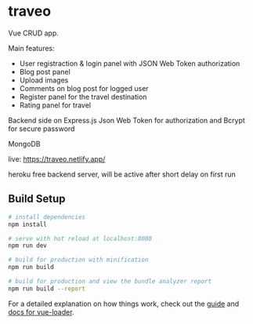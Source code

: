 # traveo

Vue CRUD app. 

Main features:
- User registraction & login panel with JSON Web Token authorization
- Blog post panel
- Upload images
- Comments on blog post for logged user
- Register panel for the travel destination
- Rating panel for travel


Backend side on Express.js
Json Web Token for authorization and Bcrypt for secure password

MongoDB 

live:
https://traveo.netlify.app/

heroku free backend server, will be active after short delay on first run



## Build Setup

``` bash
# install dependencies
npm install

# serve with hot reload at localhost:8080
npm run dev

# build for production with minification
npm run build

# build for production and view the bundle analyzer report
npm run build --report
```

For a detailed explanation on how things work, check out the [guide](http://vuejs-templates.github.io/webpack/) and [docs for vue-loader](http://vuejs.github.io/vue-loader).
